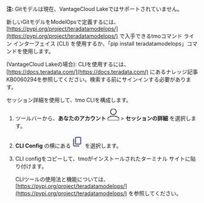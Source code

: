**注:** Gitモデルは現在、VantageCloud Lakeではサポートされていません。

新しいGitモデルをModelOpsで定義するには、[https://pypi.org/project/teradatamodelops/](https://pypi.org/project/teradatamodelops/) で入手できるtmoコマンド ライン インターフェイス (CLI) を使用するか、「pip install teradatamodelops」コマンドを使用します。

(VantageCloud Lakeの場合): CLIを使用するには、[https://docs.teradata.com/](https://docs.teradata.com/) にあるナレッジ記事KB0060294を参照してください。検索する前にサインインする必要があります。

セッション詳細を使用して、tmo CLIを構成します。

1.  ツールバーから、**あなたのアカウント** ![人のアイコン](Images/mci1652327190262.svg) > **セッションの詳細** を選択します。


1.  **CLI Config** の横にある ![注記アイコン](Images/eaz1744727994846.png) を選択します。


1.  CLI configをコピーして、tmoがインストールされたターミナル サイトに貼り付けます。

    CLIツールの使用法と機能については、[https://pypi.org/project/teradatamodelops/](https://pypi.org/project/teradatamodelops/) を参照してください。


